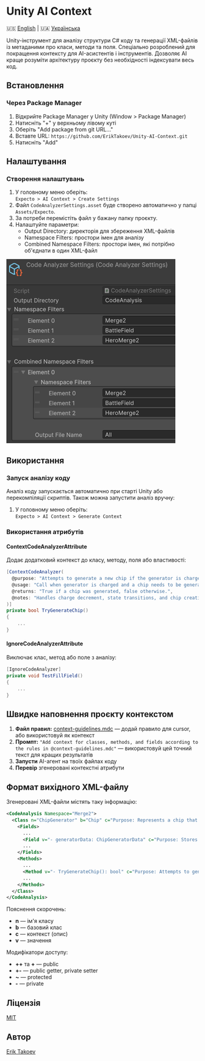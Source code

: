 # Unity AI Context

🇺🇸 [English](README.md) | 🇺🇦 [Українська](README_UA.md)

Unity-інструмент для аналізу структури C# коду та генерації XML-файлів із метаданими про класи, методи та поля. Спеціально розроблений для покращення контексту для AI-асистентів і інструментів. Дозволяє AI краще розуміти архітектуру проєкту без необхідності індексувати весь код.

## Встановлення

### Через Package Manager

1. Відкрийте Package Manager у Unity (Window > Package Manager)
2. Натисніть "+" у верхньому лівому куті
3. Оберіть "Add package from git URL..."
4. Вставте URL: `https://github.com/ErikTakoev/Unity-AI-Context.git`
5. Натисніть "Add"

## Налаштування

### Створення налаштувань

1. У головному меню оберіть:  
   `Expecto > AI Context > Create Settings`
2. Файл `CodeAnalyzerSettings.asset` буде створено автоматично у папці `Assets/Expecto`.
3. За потреби перемістіть файл у бажану папку проєкту.
4. Налаштуйте параметри:
   - Output Directory: директорія для збереження XML-файлів
   - Namespace Filters: простори імен для аналізу
   - Combined Namespace Filters: простори імен, які потрібно об'єднати в один XML-файл

![Створення налаштувань крок 2](Readme/Settings/CreateSettings2.png)

## Використання

### Запуск аналізу коду

Аналіз коду запускається автоматично при старті Unity або перекомпіляції скриптів. Також можна запустити аналіз вручну:

1. У головному меню оберіть:  
   `Expecto > AI Context > Generate Context`

### Використання атрибутів

#### ContextCodeAnalyzerAttribute

Додає додатковий контекст до класу, методу, поля або властивості:

```csharp
[ContextCodeAnalyzer(
  @purpose: "Attempts to generate a new chip if the generator is charged and there is free space.",
  @usage: "Call when generator is charged and a chip needs to be generated, either automatically or manually.",
  @returns: "True if a chip was generated, false otherwise.",
  @notes: "Handles charge decrement, state transitions, and chip creation. Sets waiting state if no space is available."
)]
private bool TryGenerateChip()
{
    ...
}
```

#### IgnoreCodeAnalyzerAttribute

Виключає клас, метод або поле з аналізу:

```csharp
[IgnoreCodeAnalyzer]
private void TestFillField()
{
    ...
}
```

## Швидке наповнення проєкту контекстом
1. **Файл правил:** [context-guidelines.mdc](Rules/context-guidelines.mdc) — додай правило для cursor, або використовуй як контекст
2. **Промпт:** `"Add context for classes, methods, and fields according to the rules in @context-guidelines.mdc"` — використовуй цей точний текст для кращих результатів
3. **Запусти** AI-агент на твоїх файлах коду
4. **Перевір** згенеровані контекстні атрибути


## Формат вихідного XML-файлу

Згенеровані XML-файли містять таку інформацію:

```xml
<CodeAnalysis Namespace="Merge2">
  <Class n="ChipGenerator" b="Chip" c="Purpose: Represents a chip that can generate other chips, supporting both automatic and manual generation modes.; Usage: Attach to a cell in the game field. Initialize with ChipData. Handles chip generation, charging, and visual effects.; Notes: Manages event subscriptions, runtime state, and effect activation. Key for gameplay mechanics involving chip creation and field interaction.">
    <Fields>
      ...
      <Field v="- generatorData: ChipGeneratorData" c="Purpose: Stores static configuration for the chip generator.; Usage: Initialized in Init from ChipData. Used for generation logic.; Notes: Should not be null. Affects generator mode and chip creation." />
      ...
    </Fields>
    <Methods>
      ...
      <Method v="- TryGenerateChip(): bool" c="Purpose: Attempts to generate a new chip if the generator is charged and there is free space.; Usage: Call when generator is charged and a chip needs to be generated, either automatically or manually.; Returns: True if a chip was generated, false otherwise.; Notes: Handles charge decrement, state transitions, and chip creation. Sets waiting state if no space is available." />
      ...
    </Methods>
  </Class>
</CodeAnalysis>
```

Пояснення скорочень:
- **n** — ім'я класу
- **b** — базовий клас
- **c** — контекст (опис)
- **v** — значення

Модифікатори доступу:
- **++** та **+** — public
- **+-** — public getter, private setter
- **~** — protected
- **-** — private

## Ліцензія

[MIT](LICENSE)

## Автор

[Erik Takoev](https://github.com/ErikTakoev/)
